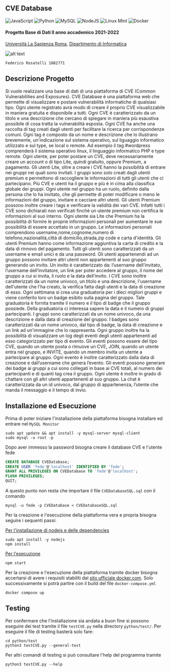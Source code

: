 ## CVE Database

![JavaScript](https://img.shields.io/badge/javascript-%23323330.svg?style=for-the-badge&logo=javascript&logoColor=%23F7DF1E)
![Python](https://img.shields.io/badge/python-3670A0?style=for-the-badge&logo=python&logoColor=ffdd54)
![MySQL](https://img.shields.io/badge/mysql-%2300f.svg?style=for-the-badge&logo=mysql&logoColor=white)
![NodeJS](https://img.shields.io/badge/node.js-6DA55F?style=for-the-badge&logo=node.js&logoColor=white)
![Linux Mint](https://img.shields.io/badge/Linux%20Mint-87CF3E?style=for-the-badge&logo=Linux%20Mint&logoColor=white)
![Docker](https://img.shields.io/badge/Docker-2CA5E0?style=for-the-badge&logo=docker&logoColor=white)


<h4>Progetto Base di Dati II anno accademico 2021-2022</h4>


[Università La Sapienza Roma](https://www.uniroma1.it/en), [Dipartimento di Informatica](https://www.studiareinformatica.uniroma1.it/)

![alt text](https://www.uniroma1.it/sites/default/files/images/logo/sapienza-big.png)

`Federico Rosatelli 1882771`

## Descrizione Progetto

Si vuole realizzare una base di dati di una piattaforma di CVE (Common Vulnerabilities and Exposures).
CVE Database è una piattaforma web che permette di visualizzare e postare vulnerabilità informatiche di qualsiasi tipo. Ogni utente registrato avrà modo di creare il proprio CVE visualizzabile in maniera gratuita e disponibile a tutti. Ogni CVE è caratterizzato da  un titolo e una descrizione che cercano di spiegare in maniera più esaustiva possibile di cosa tratta la vulnerabilità esposta. Ogni CVE ha anche una raccolta di tag creati dagli utenti per facilitare la ricerca per corrispondenze comuni. Ogni tag è composto da un nome e descrizione che lo illustrano brevemente, un'indicazione sul sistema operativo, sul liguaggio informatico utilizzato e sul type, se local o remote. Ad esempio il tag #wordpress comprenderà il sistema operativo linux, il linguaggio informatico PHP e type remote.
Ogni utente, per poter postare un CVE, deve necessariamente creare un account o di tipo Lite, quindi gratuito, oppure Premium, a pagamento. Gli utenti Lite, oltre a creare i CVE hanno la possibilità di entrare nei gruppi nei quali sono invitati. I gruppi sono solo creati dagli utenti premium e permettono di raccogliere le informazioni di tutti gli utenti che ci partecipano. Più CVE e utenti ha il gruppo e più è in cima alla classifica globale dei gruppi. Ogni utente nel gruppo ha un ruolo, definito dalla persona che lo ha invitato, che gli permette di poter modificare o meno le informazioni del gruppo, invitare e cacciare altri utenti.
Gli utenti Premium possono inoltre creare i tags e verificare la validità dei vari CVE. Infatti tutti i CVE sono dichiarati non verificati finchè un utente premium non certifica le informazioni al suo interno.
Ogni utente sia Lite che Premium ha la possibilità di fornire le proprie informazioni personali per aumentare le sue possibilità di essere accettato in un gruppo. Le informazioni personali comprendono username,nome,cognome,numero di telefono,nazionalità,città di domicilio,strada,zip code e carta d'identità. Gli utenti Premium hanno come informazione aggiuntiva la carta di credito e la data di rinnovo del pagamento. Tutti gli utenti sono caratterizzati da un username e email unici e da una password.
Gli utenti appartenendi ad un gruppo possono invitare altri utenti non appartenenti al suo gruppo generando un invito. Un invito è caratterizzato da: l’username dell’invitato, l’username dell’invitatore, un link per poter accedere al gruppo, il nome del gruppo a cui si invita, il ruolo e la data dell’invito.
I CVE sono inoltre caratterizzati da un nome univoco, un titolo e una descrizione, l'username dell'utente che l'ha creato, la verifica fatta dagli utenti e la data di creazione di esso.
Ogni settimana si crea una graduatoria per i dieci migliori gruppi e viene conferito loro un badge esibito sulla pagina del gruppo.
Tale graduatoria è fornita tramite il numero e il tipo di badge che il gruppo possiede. Della graduatoria ci interessa sapere la data e il numero di gruppi partecipanti.
I gruppi sono caratterizzati da un nome univoco, da una descrizione e dalla data di creazione del gruppo.
I badges sono caratterizzati da un nome univoco, dal tipo di badge, la data di creazione e un link ad un'immagine che lo rappresenta.
Ogni gruppo inoltre ha la possibilità di visualizzare un log degli eventi degli utenti appartenenti ad esso categorizzato per tipo di evento. Gli eventi possono essere del tipo CVE, quando un utente posta o rimuove un CVE, JOIN, quando un utente entra nel gruppo, e INVITE, quando un membro invita un utente a partecipare al gruppo. Ogni evento è inoltre caratterizzato dalla data di creazione  e dall’username che genera l’evento.
Gli eventi possono generare dei badge ai gruppi a cui sono collegati in base ai CVE totali, al numero dei partecipanti e di quanti tag crea il gruppo.
Ogni utente è inoltre in grado di chattare con gli altri utenti appartenenti al suo gruppo.
La chat è caratterizzata da un id univoco, dal gruppo di appartenenza, l’utente che manda il messaggio e il tempo di invio.

## Installazione ed Esecuzione

Prima di poter iniziare l'installazione della piattaforma bisogna installare ed entrare nel `MySQL Monitor`

```shell
sudo apt update && apt install -y mysql-server mysql-client
sudo mysql -u root -p
```
 Dopo aver immesso la password bisogna creare il database CVE e l'utente fede

 ```sql
 CREATE DATABASE CVEDatabase;
 CREATE USER 'fede'@'localhost' IDENTIFIED BY 'fede';
 GRANT ALL PRIVILEGES ON CVEDatabase TO 'fede'@'localhost';
 FLUSH PRIVILEGES;
 QUIT;
 ```
A questo punto non resta che importare il file `CVEDatabaseSQL.sql` con il comando

```shell
mysql -u fede -p CVEDatabase < CVEDatabaseSQL.sql
```

Per la creazione e l'esecuzione della piattaforma vera e propria bisogna seguire i sequenti passi:

<ins>Per l'installazione di nodejs e delle dependencies</ins>

```shell
sudo apt install -y nodejs
npm install
```
<ins>Per l'esecuzione</ins>

```shell
npm start
```

Per la creazione e l'esecuzione della piattaforma tramite docker bisogna accertarsi di avere i requisiti stabiliti dal [sito ufficiale docker.com](https://docs.docker.com/engine/install/debian/#install-using-the-repository). Solo successivamente si potrà partire con il build del file `docker-compose.yml`

```shell
docker compose up
```

## Testing

Per confermare che l'installazione sia andata a buon fine si possono eseguire dei test tramite il file `testCVE.py` nella directory `python/test/`. Per eseguire il file di testing basterà solo fare:

```shell
cd python/test
python3 testCVE.py --general-test
```

Per altri comandi di testing si può consultare l'help del programma tramite
```shell
python3 testCVE.py --help
```
